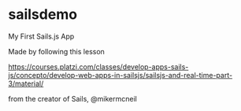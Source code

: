 # sailsdemo
My First Sails.js App

Made by following this lesson

https://courses.platzi.com/classes/develop-apps-sails-js/concepto/develop-web-apps-in-sailsjs/sailsjs-and-real-time-part-3/material/

from the creator of Sails, @mikermcneil
